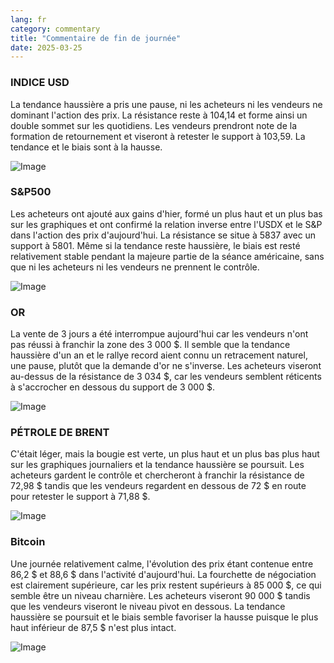 ```yaml
---
lang: fr
category: commentary
title: "Commentaire de fin de journée"
date: 2025-03-25
---
```


### INDICE USD

La tendance haussière a pris une pause, ni les acheteurs ni les vendeurs ne dominant l'action des prix. La résistance reste à 104,14 et forme ainsi un double sommet sur les quotidiens. Les vendeurs prendront note de la formation de retournement et viseront à retester le support à 103,59. La tendance et le biais sont à la hausse.

![Image](https://markleighedu.github.io/img/Mar-2025/25-Mar-2025/sp500.jpg)

### S&P500

Les acheteurs ont ajouté aux gains d'hier, formé un plus haut et un plus bas sur les graphiques et ont confirmé la relation inverse entre l'USDX et le S&P dans l'action des prix d'aujourd'hui. La résistance se situe à 5837 avec un support à 5801. Même si la tendance reste haussière, le biais est resté relativement stable pendant la majeure partie de la séance américaine, sans que ni les acheteurs ni les vendeurs ne prennent le contrôle.

![Image](https://markleighedu.github.io/img/Mar-2025/25-Mar-2025/gold.jpg)

### OR

La vente de 3 jours a été interrompue aujourd'hui car les vendeurs n'ont pas réussi à franchir la zone des 3 000 $. Il semble que la tendance haussière d'un an et le rallye record aient connu un retracement naturel, une pause, plutôt que la demande d'or ne s'inverse. Les acheteurs viseront au-dessus de la résistance de 3 034 $, car les vendeurs semblent réticents à s'accrocher en dessous du support de 3 000 $.

![Image](https://markleighedu.github.io/img/Mar-2025/25-Mar-2025/price.jpg)

### PÉTROLE DE BRENT

C'était léger, mais la bougie est verte, un plus haut et un plus bas plus haut sur les graphiques journaliers et la tendance haussière se poursuit. Les acheteurs gardent le contrôle et chercheront à franchir la résistance de 72,98 $ tandis que les vendeurs regardent en dessous de 72 $ en route pour retester le support à 71,88 $.

![Image](https://markleighedu.github.io/img/Mar-2025/25-Mar-2025/brentoil.jpg)

### Bitcoin

Une journée relativement calme, l'évolution des prix étant contenue entre 86,2 $ et 88,6 $ dans l'activité d'aujourd'hui. La fourchette de négociation est clairement supérieure, car les prix restent supérieurs à 85 000 $, ce qui semble être un niveau charnière. Les acheteurs viseront 90 000 $ tandis que les vendeurs viseront le niveau pivot en dessous. La tendance haussière se poursuit et le biais semble favoriser la hausse puisque le plus haut inférieur de 87,5 $ n'est plus intact. 

![Image](https://markleighedu.github.io/img/Mar-2025/25-Mar-2025/bitcoin.jpg)


